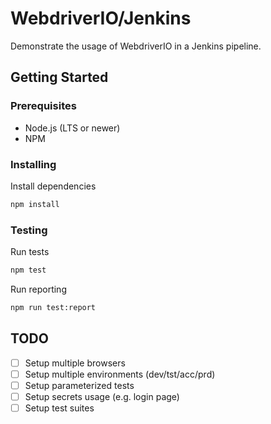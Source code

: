 # WebdriverIO/Jenkins

Demonstrate the usage of WebdriverIO in a Jenkins pipeline.

## Getting Started

### Prerequisites

- Node.js (LTS or newer)
- NPM

### Installing

Install dependencies

```bash
npm install
```

### Testing

Run tests

```bash
npm test
```

Run reporting

```bash
npm run test:report
```

## TODO

- [ ] Setup multiple browsers
- [ ] Setup multiple environments (dev/tst/acc/prd)
- [ ] Setup parameterized tests
- [ ] Setup secrets usage (e.g. login page)
- [ ] Setup test suites
